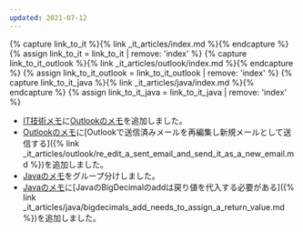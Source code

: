```yaml
---
updated: 2021-07-12
---
```

{% capture link_to_it %}{% link _it_articles/index.md %}{% endcapture %}
{% assign link_to_it = link_to_it | remove: 'index' %}
{% capture link_to_it_outlook %}{% link _it_articles/outlook/index.md %}{% endcapture %}
{% assign link_to_it_outlook = link_to_it_outlook | remove: 'index' %}
{% capture link_to_it_java %}{% link _it_articles/java/index.md %}{% endcapture %}
{% assign link_to_it_java = link_to_it_java | remove: 'index' %}

- [IT技術メモ]({{link_to_it}})に[Outlookのメモ]({{link_to_it_outlook}})を追加しました。
- [Outlookのメモ]({{link_to_it_outlook}})に[Outlookで送信済みメールを再編集し新規メールとして送信する]({% link _it_articles/outlook/re_edit_a_sent_email_and_send_it_as_a_new_email.md %})を追加しました。
- [Javaのメモ]({{link_to_it_java}})をグループ分けしました。
- [Javaのメモ]({{link_to_it_java}})に[JavaのBigDecimalのaddは戻り値を代入する必要がある]({% link _it_articles/java/bigdecimals_add_needs_to_assign_a_return_value.md %})を追加しました。

